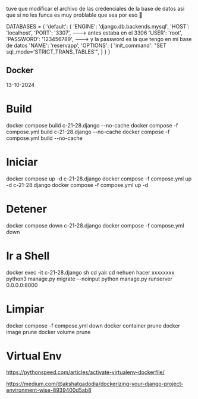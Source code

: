 tuve que modificar el archivo de las credenciales de la base de datos asi que si no les funca es muy problable que sea por eso 🙌

DATABASES = {
    'default': {
        'ENGINE': 'django.db.backends.mysql',
        'HOST': 'localhost',
        'PORT': '3307', ---> antes estaba en el 3306
        'USER': 'root',
        'PASSWORD': '123456789', ---> y la password es la que tengo en mi base de datos
        'NAME': 'reservapp',
        'OPTIONS': {
            'init_command': "SET sql_mode='STRICT_TRANS_TABLES'",
        }
    }
}



## Docker 

13-10-2024

# Build 
docker compose build c-21-28.django --no-cache
docker compose -f compose.yml build c-21-28.django --no-cache
docker compose -f compose.yml build --no-cache

# Iniciar

docker compose up -d c-21-28.django
docker compose -f compose.yml up -d c-21-28.django
docker compose -f compose.yml up -d

 
# Detener

docker compose down c-21-28.django
docker compose -f compose.yml down 

# Ir a Shell

docker exec -it c-21-28.django sh
cd yair
cd nehuen
hacer xxxxxxxx
python3 manage.py migrate --noinput
python manage.py runserver 0.0.0.0:8000

# Limpiar

docker compose -f compose.yml down 
docker container prune
docker image prune
docker volume prune 

# Virtual Env

https://pythonspeed.com/articles/activate-virtualenv-dockerfile/

https://medium.com/@akshatgadodia/dockerizing-your-django-project-environment-wise-8939400d5ab8


